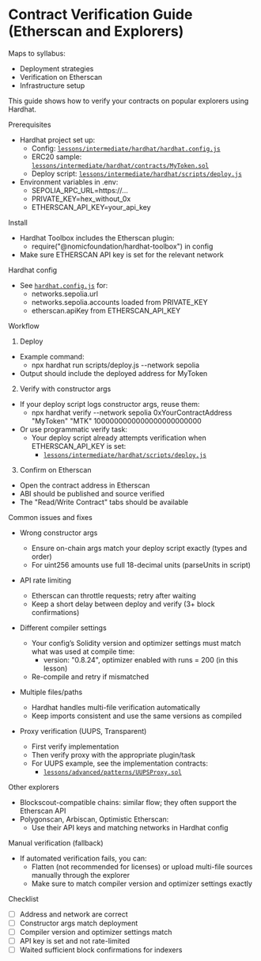 # Contract Verification Guide (Etherscan and Explorers)

Maps to syllabus:
- Deployment strategies
- Verification on Etherscan
- Infrastructure setup

This guide shows how to verify your contracts on popular explorers using Hardhat.

Prerequisites
- Hardhat project set up:
  - Config: [`lessons/intermediate/hardhat/hardhat.config.js`](lessons/intermediate/hardhat/hardhat.config.js)
  - ERC20 sample: [`lessons/intermediate/hardhat/contracts/MyToken.sol`](lessons/intermediate/hardhat/contracts/MyToken.sol)
  - Deploy script: [`lessons/intermediate/hardhat/scripts/deploy.js`](lessons/intermediate/hardhat/scripts/deploy.js)
- Environment variables in .env:
  - SEPOLIA_RPC_URL=https://...
  - PRIVATE_KEY=hex_without_0x
  - ETHERSCAN_API_KEY=your_api_key

Install
- Hardhat Toolbox includes the Etherscan plugin:
  - require("@nomicfoundation/hardhat-toolbox") in config
- Make sure ETHERSCAN API key is set for the relevant network

Hardhat config
- See [`hardhat.config.js`](lessons/intermediate/hardhat/hardhat.config.js) for:
  - networks.sepolia.url
  - networks.sepolia.accounts loaded from PRIVATE_KEY
  - etherscan.apiKey from ETHERSCAN_API_KEY

Workflow

1) Deploy
- Example command:
  - npx hardhat run scripts/deploy.js --network sepolia
- Output should include the deployed address for MyToken

2) Verify with constructor args
- If your deploy script logs constructor args, reuse them:
  - npx hardhat verify --network sepolia 0xYourContractAddress "MyToken" "MTK" 1000000000000000000000000
- Or use programmatic verify task:
  - Your deploy script already attempts verification when ETHERSCAN_API_KEY is set:
    - [`lessons/intermediate/hardhat/scripts/deploy.js`](lessons/intermediate/hardhat/scripts/deploy.js)

3) Confirm on Etherscan
- Open the contract address in Etherscan
- ABI should be published and source verified
- The "Read/Write Contract" tabs should be available

Common issues and fixes

- Wrong constructor args
  - Ensure on-chain args match your deploy script exactly (types and order)
  - For uint256 amounts use full 18-decimal units (parseUnits in script)

- API rate limiting
  - Etherscan can throttle requests; retry after waiting
  - Keep a short delay between deploy and verify (3+ block confirmations)

- Different compiler settings
  - Your config’s Solidity version and optimizer settings must match what was used at compile time:
    - version: "0.8.24", optimizer enabled with runs = 200 (in this lesson)
  - Re-compile and retry if mismatched

- Multiple files/paths
  - Hardhat handles multi-file verification automatically
  - Keep imports consistent and use the same versions as compiled

- Proxy verification (UUPS, Transparent)
  - First verify implementation
  - Then verify proxy with the appropriate plugin/task
  - For UUPS example, see the implementation contracts:
    - [`lessons/advanced/patterns/UUPSProxy.sol`](lessons/advanced/patterns/UUPSProxy.sol)

Other explorers
- Blockscout-compatible chains: similar flow; they often support the Etherscan API
- Polygonscan, Arbiscan, Optimistic Etherscan:
  - Use their API keys and matching networks in Hardhat config

Manual verification (fallback)
- If automated verification fails, you can:
  - Flatten (not recommended for licenses) or upload multi-file sources manually through the explorer
  - Make sure to match compiler version and optimizer settings exactly

Checklist
- [ ] Address and network are correct
- [ ] Constructor args match deployment
- [ ] Compiler version and optimizer settings match
- [ ] API key is set and not rate-limited
- [ ] Waited sufficient block confirmations for indexers